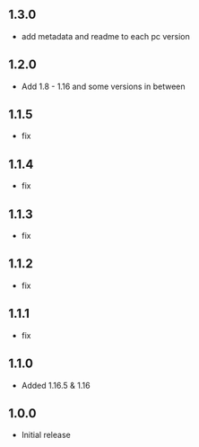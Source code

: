 ## 1.3.0
* add metadata and readme to each pc version

## 1.2.0
* Add 1.8 - 1.16 and some versions in between

## 1.1.5
* fix

## 1.1.4
* fix

## 1.1.3
* fix

## 1.1.2
* fix

## 1.1.1
* fix

## 1.1.0
* Added 1.16.5 & 1.16

## 1.0.0
* Initial release
